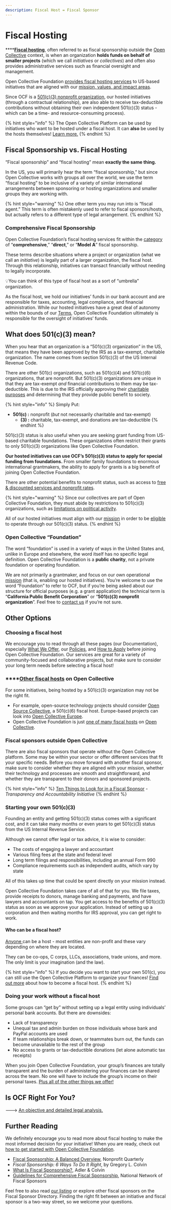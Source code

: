 ```yaml
---
description: Fiscal Host = Fiscal Sponsor
---
```


# Fiscal Hosting

****[**Fiscal hosting**](https://opencollective.com/fiscal-hosting), often referred to as fiscal sponsorship outside the [Open Collective](https://opencollective.com) context, is when an organization **holds funds on behalf of smaller projects** (which we call _initiatives_ or _collectives_) and often also provides administrative services such as financial oversight and management.

Open Collective Foundation [provides fiscal hosting services](./) to US-based initiatives that are aligned with our [mission, values, and impact areas](../about/mission-and-values.md).

Since OCF is a [501(c)(3) nonprofit organization](fiscal-hosting.md#what-does-501-c-3-mean), our hosted initiatives (through a contractual relationship), are also able to receive tax-deductible contributions without obtaining their own independent 501(c)(3) status - which can be a time- and resource-consuming process).

{% hint style="info" %}
The Open Collective Platform can be used by initiatives who want to be hosted under a fiscal host. It can **also** be used by the hosts themselves! [Learn more.](https://opencollective.com/fiscal-hosting)
{% endhint %}

## Fiscal Sponsorship vs. Fiscal Hosting

“Fiscal sponsorship” and “fiscal hosting” mean **exactly the same thing.**

In the US, you will primarily hear the term “fiscal sponsorship,” but since Open Collective works with groups all over the world, we use the term “fiscal hosting” to be inclusive of a variety of similar international arrangements between sponsoring or hosting organizations and smaller groups they are working with.

{% hint style="warning" %}
One other term you may run into is “fiscal agent.” This term is often mistakenly used to refer to fiscal sponsors/hosts, but actually refers to a different type of legal arrangement.
{% endhint %}

### Comprehensive Fiscal Sponsorship

Open Collective Foundation’s fiscal hosting services fit within the [category ](https://www.propelnonprofits.org/wp-content/uploads/2017/12/Fiscal-Sponsorship-models.pdf)of “**comprehensive**,” “**direct**,” or “**Model A**” fiscal sponsorship.

These terms describe situations where a project or organization (what we call an _initiative_) is legally part of a larger organization, the fiscal host. Through this relationship, initiatives can transact financially without needing to legally incorporate.&#x20;

:bulb:You can think of this type of fiscal host as a sort of “umbrella” organization.

As the fiscal host, we hold our initiatives’ funds in our bank account and are responsible for taxes, accounting, legal compliance, and financial administration. While our hosted initiatives have a great deal of autonomy within the bounds of our [Terms](../getting-started/terms.md), Open Collective Foundation ultimately is responsible for the oversight of initiatives’ funds.

## What does 501(c)(3) mean?

When you hear that an organization is a “501(c)(3) organization” in the US, that means they have been approved by the IRS as a tax-exempt, charitable organization. The name comes from section 501(c)(3) of the US Internal Revenue Code.

There are other 501(c) organizations, such as 501(c)(4) and 501(c)(6) organizations, that are nonprofit. But 501(c)(3) organizations are unique in that they are tax-exempt _and_ financial contributions to them may be tax-deductible. This is due to the IRS officially approving their [charitable purposes](https://www.irs.gov/charities-non-profits/charitable-purposes) and determining that they provide public benefit to society.

{% hint style="info" %}
Simply Put:

* **501(c) :** nonprofit (_but_ not necessarily charitable and tax-exempt)
  * **(3) :** charitable, tax-exempt, and donations are tax-deductible
{% endhint %}

501(c)(3) status is also useful when you are seeking grant funding from US-based charitable foundations. These organizations often restrict their grants to only 501(c)(3) organizations like Open Collective Foundation.&#x20;

**Our hosted initiatives can use OCF’s 501(c)(3) status to apply for special funding from foundations.** From smaller family foundations to enormous international grantmakers, the ability to apply for grants is a big benefit of joining Open Collective Foundation.

There are other potential benefits to nonprofit status, such as access to [free & discounted services and nonprofit rates](nonprofit-discounts.md).

{% hint style="warning" %}
Since our collectives are part of Open Collective Foundation, they must abide by restrictions to 501(c)(3) organizations, such as [limitations on political activity](../how-it-works/policies/political-activity.md).&#x20;

All of our hosted initiatives must align with our [mission](../about/mission-and-values.md) in order to be [eligible](../getting-started/eligibility.md) to operate through our 501(c)(3) status.
{% endhint %}

### **Open Collective “Foundation”**

The word “foundation” is used in a variety of ways in the United States and, unlike in Europe and elsewhere, the word itself has no specific legal definition. Open Collective Foundation is a **public charity**, not a private foundation or operating foundation.

We are not primarily a grantmaker, and focus on our own operational [mission](../about/mission-and-values.md#our-mission) (that is, enabling our hosted initiatives). You’re welcome to use the word “Foundation” to refer to OCF, but if you’re being asked about our structure for official purposes (e.g. a grant application) the technical term is “**California Public Benefit Corporation**” or “**501(c)(3) nonprofit organization**”. Feel free to [contact us](../about/contact-us.md) if you’re not sure.

## Other Options

### **Choosing a fiscal host**

We encourage you to read through all these pages (our Documentation), especially [What We Offer](./), our [Policies](../how-it-works/policies/), and [How to Apply](../getting-started/how-to-apply/) before joining Open Collective Foundation. Our services are great for a variety of community-focused and collaborative projects, but make sure to consider your long term needs before selecting a fiscal host!

### ****[**Other fiscal hosts**](https://opencollective.com/hosts) **on Open Collective**

For some initiatives, being hosted by a 501(c)(3) organization may not be the right fit.&#x20;

* For example, open-source technology projects should consider [Open Source Collective](https://www.oscollective.org), a 501(c)(6) fiscal host. Europe-based projects can look into [Open Collective Europe](https://opencollective.com/europe).
* Open Collective Foundation is just [one of many fiscal hosts](https://docs.opencollective.com/help/fiscal-hosts/fiscal-hosts#what-are-some-examples-of-fiscal-hosts) on [Open Collective](https://opencollective.com).

### **Fiscal sponsors outside Open Collective**

There are also fiscal sponsors that operate without the Open Collective platform. Some may be within your sector or offer different services that fit your specific needs. Before you move forward with another fiscal sponsor, make sure to consider whether they are aligned with your mission, whether their technology and processes are smooth and straightforward, and whether they are transparent to their donors and sponsored projects.

{% hint style="info" %}
[Ten Things to Look for in a Fiscal Sponsor](https://www.transparency-initiative.org/blog/5011/ten-things-to-look-for-in-a-fiscal-sponsor/) - _Transparency and Accountability Initiative_
{% endhint %}

### **Starting your own 501(c)(3)**

Founding an entity and getting 501(c)(3) status comes with a significant cost, and it can take many months or even years to get 501(c)(3) status from the US Internal Revenue Service.

Although we cannot offer legal or tax advice, it is wise to consider:

* The costs of engaging a lawyer and accountant
* Various filing fees at the state and federal level
* Long term filings and responsibilities, including an annual Form 990
* Compliance requirements such as independent audits, which vary by state

All of this takes up time that could be spent directly on your mission instead.

Open Collective Foundation takes care of all of that for you. We file taxes, provide receipts to donors, manage banking and payments, and have lawyers and accountants on tap. You get access to the benefits of 501(c)(3) status as soon as we approve your application. Instead of setting up a corporation and then waiting months for IRS approval, you can get right to work.&#x20;

#### **Who can be a fiscal host?**

[Anyone ](https://docs.opencollective.com/help/fiscal-hosts/become-a-fiscal-host#requirements)can be a host - most entities are non-profit and these vary depending on where they are located.

They can be co-ops, C corps, LLCs, associations, trade unions, and more. The only limit is your imagination (and the law).

{% hint style="info" %}
If you decide you want to start your own 501(c), you can still use the Open Collective Platform to organize your finances!  [Find out more](https://opencollective.com/become-a-fiscal-host) about how to become a fiscal host.
{% endhint %}

### **Doing your work without a fiscal host**

Some groups can “get by” without setting up a legal entity using individuals’ personal bank accounts. But there are downsides:

* Lack of transparency
* Unequal tax and admin burden on those individuals whose bank and PayPal accounts are used
* If team relationships break down, or teammates burn out, the funds can become unavailable to the rest of the group
* No access to grants or tax-deductible donations (let alone automatic tax receipts)

When you join Open Collective Foundation, your group’s finances are totally transparent and the burden of administering your finances can be shared across the team. No one will have to include the group’s income on their personal taxes. [Plus all of the other things we offer](./)[!](https://docs.opencollective.foundation/about/what-we-offer)

## Is OCF Right For You?

\---> [An objective and detailed legal analysis.](../faq/is-ocf-right-for-you.md)

## Further Reading

We definitely encourage you to read more about fiscal hosting to make the most informed decision for your initiative! When you are ready, check out [how to get started with Open Collective Foundation](../getting-started/how-to-apply/).

* [Fiscal Sponsorship: A Balanced Overview](https://nonprofitquarterly.org/fiscal-sponsorship-a-balanced-overview/), Nonprofit Quarterly
* _Fiscal Sponsorship: 6 Ways To Do It Right_, by Gregory L. Colvin
* [What Is Fiscal Sponsorship?](https://www.adlercolvin.com/blog/2012/10/15/what-is-fiscal-sponsorship/), Adler & Colvin
* [Guidelines for Comprehensive Fiscal Sponsorship](http://s3.amazonaws.com/nnfs/file\_assets/d0758100838a/NNFS%20Guidelines%20for%20Comprehensive%20Fiscal%20Sponsorship.pdf), National Network of Fiscal Sponsors

Feel free to also read [our listing](https://fiscalsponsordirectory.org/?page\_id=8009) or explore other fiscal sponsors on the Fiscal Sponsor Directory. Finding the right fit between an initiative and fiscal sponsor is a two-way street, so we welcome your questions.
